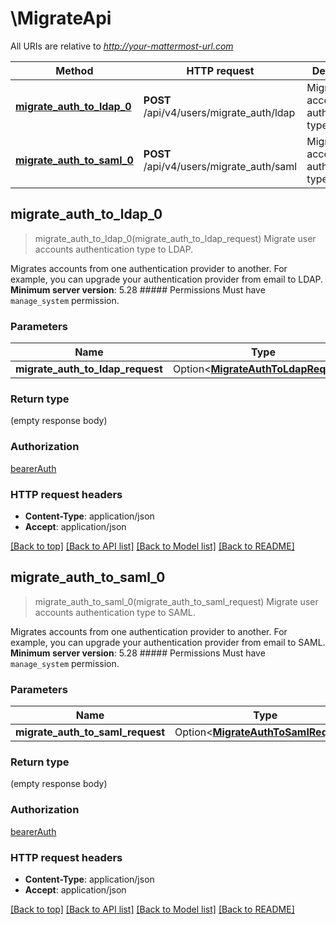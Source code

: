 # \MigrateApi

All URIs are relative to *http://your-mattermost-url.com*

Method | HTTP request | Description
------------- | ------------- | -------------
[**migrate_auth_to_ldap_0**](MigrateApi.md#migrate_auth_to_ldap_0) | **POST** /api/v4/users/migrate_auth/ldap | Migrate user accounts authentication type to LDAP.
[**migrate_auth_to_saml_0**](MigrateApi.md#migrate_auth_to_saml_0) | **POST** /api/v4/users/migrate_auth/saml | Migrate user accounts authentication type to SAML.



## migrate_auth_to_ldap_0

> migrate_auth_to_ldap_0(migrate_auth_to_ldap_request)
Migrate user accounts authentication type to LDAP.

Migrates accounts from one authentication provider to another. For example, you can upgrade your authentication provider from email to LDAP. __Minimum server version__: 5.28 ##### Permissions Must have `manage_system` permission. 

### Parameters


Name | Type | Description  | Required | Notes
------------- | ------------- | ------------- | ------------- | -------------
**migrate_auth_to_ldap_request** | Option<[**MigrateAuthToLdapRequest**](MigrateAuthToLdapRequest.md)> |  |  |

### Return type

 (empty response body)

### Authorization

[bearerAuth](../README.md#bearerAuth)

### HTTP request headers

- **Content-Type**: application/json
- **Accept**: application/json

[[Back to top]](#) [[Back to API list]](../README.md#documentation-for-api-endpoints) [[Back to Model list]](../README.md#documentation-for-models) [[Back to README]](../README.md)


## migrate_auth_to_saml_0

> migrate_auth_to_saml_0(migrate_auth_to_saml_request)
Migrate user accounts authentication type to SAML.

Migrates accounts from one authentication provider to another. For example, you can upgrade your authentication provider from email to SAML. __Minimum server version__: 5.28 ##### Permissions Must have `manage_system` permission. 

### Parameters


Name | Type | Description  | Required | Notes
------------- | ------------- | ------------- | ------------- | -------------
**migrate_auth_to_saml_request** | Option<[**MigrateAuthToSamlRequest**](MigrateAuthToSamlRequest.md)> |  |  |

### Return type

 (empty response body)

### Authorization

[bearerAuth](../README.md#bearerAuth)

### HTTP request headers

- **Content-Type**: application/json
- **Accept**: application/json

[[Back to top]](#) [[Back to API list]](../README.md#documentation-for-api-endpoints) [[Back to Model list]](../README.md#documentation-for-models) [[Back to README]](../README.md)


